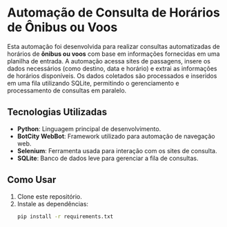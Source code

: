# Automação de Consulta de Horários de Ônibus ou Voos

Esta automação foi desenvolvida para realizar consultas automatizadas de horários de **ônibus ou voos** com base em informações fornecidas em uma planilha de entrada. A automação acessa sites de passagens, insere os dados necessários (como destino, data e horário) e extrai as informações de horários disponíveis. Os dados coletados são processados e inseridos em uma fila utilizando SQLite, permitindo o gerenciamento e processamento de consultas em paralelo.

## Tecnologias Utilizadas
- **Python**: Linguagem principal de desenvolvimento.
- **BotCity WebBot**: Framework utilizado para automação de navegação web.
- **Selenium**: Ferramenta usada para interação com os sites de consulta.
- **SQLite**: Banco de dados leve para gerenciar a fila de consultas.

## Como Usar

1. Clone este repositório.
2. Instale as dependências:
   ```bash
   pip install -r requirements.txt
